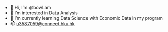 - 👋 Hi, I’m @bowLam
- 👀 I’m interested in Data Analysis
- 🌱 I’m currently learning Data Science with Economic Data in my program
- 📫 u3587059@connect.hku.hk

<!---
bowLam/bowLam is a ✨ special ✨ repository because its `README.md` (this file) appears on your GitHub profile.
You can click the Preview link to take a look at your changes.
--->
